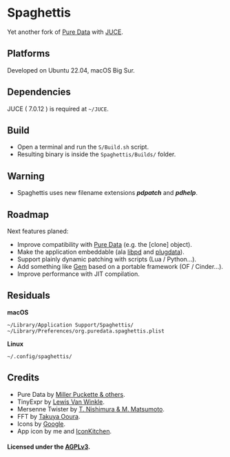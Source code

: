 
# Spaghettis

Yet another fork of [Pure Data](http://msp.ucsd.edu/) with [JUCE](https://github.com/juce-framework/JUCE).

## Platforms

Developed on Ubuntu 22.04, macOS Big Sur.
        
## Dependencies

JUCE ( 7.0.12 ) is required at `~/JUCE`.

## Build

- Open a terminal and run the `S/Build.sh` script.
- Resulting binary is inside the `Spaghettis/Builds/` folder.

## Warning

- Spaghettis uses new filename extensions ***pdpatch*** and ***pdhelp***.

## Roadmap

Next features planed:

- Improve compatibility with [Pure Data](http://msp.ucsd.edu/) (e.g. the [clone] object).
- Make the application embeddable (ala [libpd](https://github.com/libpd/libpd) and [plugdata](https://github.com/plugdata-team/plugdata)).
- Support plainly dynamic patching with scripts (Lua / Python...).
- Add something like [Gem](https://gem.iem.at/) based on a portable framework (OF / Cinder...).
- Improve performance with JIT compilation.

## Residuals

**macOS**

    ~/Library/Application Support/Spaghettis/
    ~/Library/Preferences/org.puredata.spaghettis.plist

**Linux**

    ~/.config/spaghettis/
    
## Credits

- Pure Data by [Miller Puckette & others](http://msp.ucsd.edu/Software/pd-README.txt).
- TinyExpr by [Lewis Van Winkle](https://github.com/codeplea/tinyexpr).
- Mersenne Twister by [T. Nishimura & M. Matsumoto](http://www.math.sci.hiroshima-u.ac.jp/~m-mat).
- FFT by [Takuya Ooura](http://www.kurims.kyoto-u.ac.jp/~ooura/fft.html).
- Icons by [Google](https://github.com/google/material-design-icons).
- App icon by me and [IconKitchen](https://icon.kitchen).

#### Licensed  under the [AGPLv3](https://www.gnu.org/licenses/agpl-3.0.en.html).

